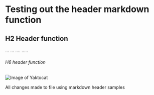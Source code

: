 # Testing out the header markdown function
## H2 Header function
...
...
....
.....
###### H6 header function

![Image of Yaktocat](https://octodex.github.com/images/yaktocat.png)


All changes made to file using markdown header samples
